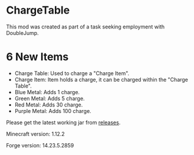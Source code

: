 # ChargeTable

This mod was created as part of a task seeking employment with DoubleJump.

# 6 New Items
- Charge Table: Used to charge a "Charge Item".
- Charge Item: Item holds a charge, it can be charged within the "Charge Table".
- Blue Metal: Adds 1 charge.
- Green Metal: Adds 5 charge.
- Red Metal: Adds 30 charge.
- Purple Metal: Adds 100 charge.




Please get the latest working jar from [releases](https://github.com/dsevvv/ChargeTable/releases).


Minecraft version: 1.12.2

Forge version: 14.23.5.2859
